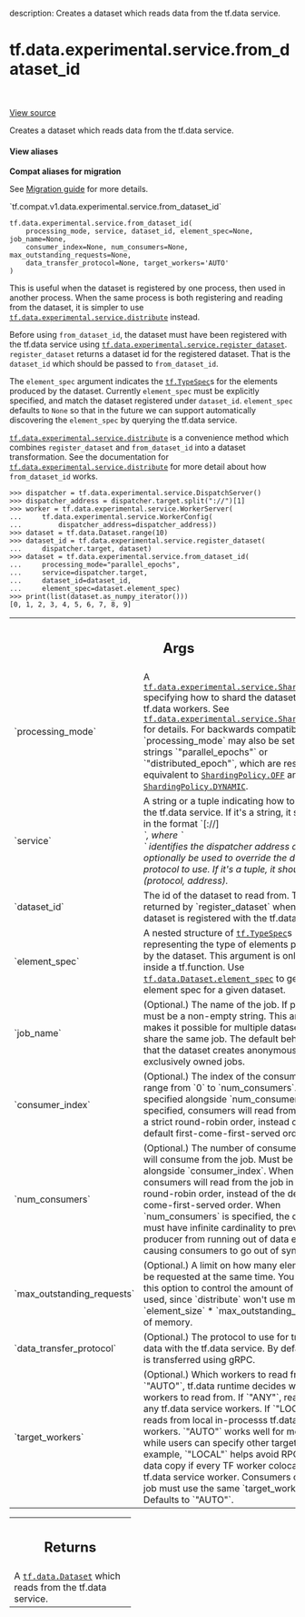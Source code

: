 description: Creates a dataset which reads data from the tf.data service.

<div itemscope itemtype="http://developers.google.com/ReferenceObject">
<meta itemprop="name" content="tf.data.experimental.service.from_dataset_id" />
<meta itemprop="path" content="Stable" />
</div>

# tf.data.experimental.service.from_dataset_id

<!-- Insert buttons and diff -->

<table class="tfo-notebook-buttons tfo-api nocontent" align="left">

</table>

<a target="_blank" href="/code/stable/tensorflow/python/data/experimental/ops/data_service_ops.py">View source</a>



Creates a dataset which reads data from the tf.data service.

<section class="expandable">
  <h4 class="showalways">View aliases</h4>
  <p>
<b>Compat aliases for migration</b>
<p>See
<a href="https://www.tensorflow.org/guide/migrate">Migration guide</a> for
more details.</p>
<p>`tf.compat.v1.data.experimental.service.from_dataset_id`</p>
</p>
</section>

<pre class="devsite-click-to-copy prettyprint lang-py tfo-signature-link">
<code>tf.data.experimental.service.from_dataset_id(
    processing_mode, service, dataset_id, element_spec=None, job_name=None,
    consumer_index=None, num_consumers=None, max_outstanding_requests=None,
    data_transfer_protocol=None, target_workers=&#x27;AUTO&#x27;
)
</code></pre>



<!-- Placeholder for "Used in" -->

This is useful when the dataset is registered by one process, then used in
another process. When the same process is both registering and reading from
the dataset, it is simpler to use <a href="../../../../tf/data/experimental/service/distribute.md"><code>tf.data.experimental.service.distribute</code></a>
instead.

Before using `from_dataset_id`, the dataset must have been registered with the
tf.data service using <a href="../../../../tf/data/experimental/service/register_dataset.md"><code>tf.data.experimental.service.register_dataset</code></a>.
`register_dataset` returns a dataset id for the registered dataset. That is
the `dataset_id` which should be passed to `from_dataset_id`.

The `element_spec` argument indicates the <a href="../../../../tf/TypeSpec.md"><code>tf.TypeSpec</code></a>s for the elements
produced by the dataset. Currently `element_spec` must be explicitly
specified, and match the dataset registered under `dataset_id`. `element_spec`
defaults to `None` so that in the future we can support automatically
discovering the `element_spec` by querying the tf.data service.

<a href="../../../../tf/data/experimental/service/distribute.md"><code>tf.data.experimental.service.distribute</code></a> is a convenience method which
combines `register_dataset` and `from_dataset_id` into a dataset
transformation.
See the documentation for <a href="../../../../tf/data/experimental/service/distribute.md"><code>tf.data.experimental.service.distribute</code></a> for more
detail about how `from_dataset_id` works.

```
>>> dispatcher = tf.data.experimental.service.DispatchServer()
>>> dispatcher_address = dispatcher.target.split("://")[1]
>>> worker = tf.data.experimental.service.WorkerServer(
...     tf.data.experimental.service.WorkerConfig(
...         dispatcher_address=dispatcher_address))
>>> dataset = tf.data.Dataset.range(10)
>>> dataset_id = tf.data.experimental.service.register_dataset(
...     dispatcher.target, dataset)
>>> dataset = tf.data.experimental.service.from_dataset_id(
...     processing_mode="parallel_epochs",
...     service=dispatcher.target,
...     dataset_id=dataset_id,
...     element_spec=dataset.element_spec)
>>> print(list(dataset.as_numpy_iterator()))
[0, 1, 2, 3, 4, 5, 6, 7, 8, 9]
```

<!-- Tabular view -->
 <table class="responsive fixed orange">
<colgroup><col width="214px"><col></colgroup>
<tr><th colspan="2"><h2 class="add-link">Args</h2></th></tr>

<tr>
<td>
`processing_mode`
</td>
<td>
A <a href="../../../../tf/data/experimental/service/ShardingPolicy.md"><code>tf.data.experimental.service.ShardingPolicy</code></a> specifying
how to shard the dataset among tf.data workers. See
<a href="../../../../tf/data/experimental/service/ShardingPolicy.md"><code>tf.data.experimental.service.ShardingPolicy</code></a> for details. For backwards
compatibility, `processing_mode` may also be set to the strings
`"parallel_epochs"` or `"distributed_epoch"`, which are respectively
equivalent to <a href="../../../../tf/data/experimental/service/ShardingPolicy.md#OFF"><code>ShardingPolicy.OFF</code></a> and <a href="../../../../tf/data/experimental/service/ShardingPolicy.md#DYNAMIC"><code>ShardingPolicy.DYNAMIC</code></a>.
</td>
</tr><tr>
<td>
`service`
</td>
<td>
A string or a tuple indicating how to connect to the tf.data
service. If it's a string, it should be in the format
`[<protocol>://]<address>`, where `<address>` identifies the dispatcher
  address and `<protocol>` can optionally be used to override the default
  protocol to use. If it's a tuple, it should be (protocol, address).
</td>
</tr><tr>
<td>
`dataset_id`
</td>
<td>
The id of the dataset to read from. This id is returned by
`register_dataset` when the dataset is registered with the tf.data
service.
</td>
</tr><tr>
<td>
`element_spec`
</td>
<td>
A nested structure of <a href="../../../../tf/TypeSpec.md"><code>tf.TypeSpec</code></a>s representing the type of
elements produced by the dataset. This argument is only required inside a
tf.function. Use <a href="../../../../tf/data/Dataset.md#element_spec"><code>tf.data.Dataset.element_spec</code></a> to get the element spec
for a given dataset.
</td>
</tr><tr>
<td>
`job_name`
</td>
<td>
(Optional.) The name of the job. If provided, it must be a
non-empty string. This argument makes it possible for multiple datasets to
share the same job. The default behavior is that the dataset creates
anonymous, exclusively owned jobs.
</td>
</tr><tr>
<td>
`consumer_index`
</td>
<td>
(Optional.) The index of the consumer in the range from `0`
to `num_consumers`. Must be specified alongside `num_consumers`. When
specified, consumers will read from the job in a strict round-robin order,
instead of the default first-come-first-served order.
</td>
</tr><tr>
<td>
`num_consumers`
</td>
<td>
(Optional.) The number of consumers which will consume from
the job. Must be specified alongside `consumer_index`. When specified,
consumers will read from the job in a strict round-robin order, instead of
the default first-come-first-served order. When `num_consumers` is
specified, the dataset must have infinite cardinality to prevent a
producer from running out of data early and causing consumers to go out of
sync.
</td>
</tr><tr>
<td>
`max_outstanding_requests`
</td>
<td>
(Optional.) A limit on how many elements may be
requested at the same time. You can use this option to control the amount
of memory used, since `distribute` won't use more than `element_size` *
`max_outstanding_requests` of memory.
</td>
</tr><tr>
<td>
`data_transfer_protocol`
</td>
<td>
(Optional.) The protocol to use for transferring
data with the tf.data service. By default, data is transferred using gRPC.
</td>
</tr><tr>
<td>
`target_workers`
</td>
<td>
(Optional.) Which workers to read from. If `"AUTO"`, tf.data
runtime decides which workers to read from. If `"ANY"`, reads from any
tf.data service workers. If `"LOCAL"`, only reads from local in-processs
tf.data service workers. `"AUTO"` works well for most cases, while users
can specify other targets. For example, `"LOCAL"` helps avoid RPCs and
data copy if every TF worker colocates with a tf.data service worker.
Consumers of a shared job must use the same `target_workers`. Defaults to
`"AUTO"`.
</td>
</tr>
</table>



<!-- Tabular view -->
 <table class="responsive fixed orange">
<colgroup><col width="214px"><col></colgroup>
<tr><th colspan="2"><h2 class="add-link">Returns</h2></th></tr>
<tr class="alt">
<td colspan="2">
A <a href="../../../../tf/data/Dataset.md"><code>tf.data.Dataset</code></a> which reads from the tf.data service.
</td>
</tr>

</table>

